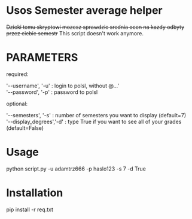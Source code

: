 # Usos Semester average helper
~~Dzieki temu skryptowi mozesz sprawdzic srednia ocen na kazdy odbyty przez ciebie semestr~~ 
This script doesn't work anymore.

# PARAMETERS
required:

'--username',  '-u'       : login to polsl, without @...' <br>
'--password',  '-p'       : password to polsl

optional:

'--semesters', '-s'       : number of semesters you want to display (default=7)<br>
'--display_degrees','-d'  : type True if you want to see all of your grades (default=False)

# Usage

python script.py -u adamtrz666 -p haslo123 -s 7 -d True

# Installation
pip install -r req.txt

